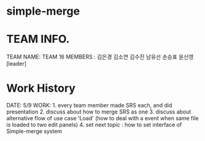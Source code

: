 # simple-merge

TEAM INFO.
================
TEAM NAME: TEAM 16
MEMBERS  : 김은경
           김소연
           김수진
           남유선
           손승표
           윤신영 [leader]


Work History
================
<First meeting>
DATE: 5/9
WORK: 1. every team member made SRS each, and did presentation
      2. discuss about how to merge SRS as one
      3. discuss about alternative flow of use case 'Load'
         (how to deal with a event when same file is loaded to two edit panels)
      4. set next topic : how to set interface of Simple-merge system
